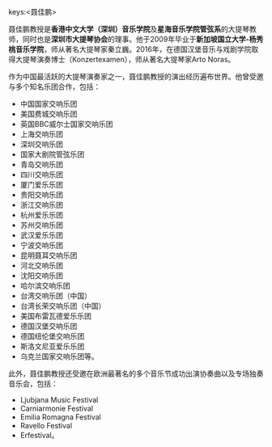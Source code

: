 keys:<聂佳鹏>


聂佳鹏教授是**香港中文大学（深圳）音乐学院**及**星海音乐学院管弦系**的大提琴教师，同时也是**深圳市大提琴协会**的理事。他于2009年毕业于**新加坡国立大学-杨秀桃音乐学院**，师从著名大提琴家秦立巍。2016年，在德国汉堡音乐与戏剧学院取得大提琴演奏博士（Konzertexamen），师从著名大提琴家Arto Noras。

作为中国最活跃的大提琴演奏家之一，聂佳鹏教授的演出经历遍布世界。他曾受邀与多个知名乐团合作，包括：

- 中国国家交响乐团
- 美国费城交响乐团
- 英国BBC威尔士国家交响乐团
- 上海交响乐团
- 深圳交响乐团
- 国家大剧院管弦乐团
- 青岛交响乐团
- 四川交响乐团
- 厦门爱乐乐团
- 贵阳交响乐团
- 浙江交响乐团
- 杭州爱乐乐团
- 苏州交响乐团
- 武汉爱乐乐团
- 宁波交响乐团
- 昆明聂耳交响乐团
- 河北交响乐团
- 沈阳交响乐团
- 哈尔滨交响乐团
- 台湾交响乐团（中国）
- 台湾长荣交响乐团（中国）
- 美国布雷瓦德爱乐乐团
- 德国汉堡交响乐团
- 德国纽伦堡交响乐团
- 斯洛文尼亚爱乐乐团
- 乌克兰国家交响乐团等。

此外，聂佳鹏教授还受邀在欧洲最著名的多个音乐节成功出演协奏曲以及专场独奏音乐会，包括：

- Ljubjana Music Festival
- Carniarmonie Festival
- Emilia Romagna Festival
- Ravello Festival
- Erfestival。